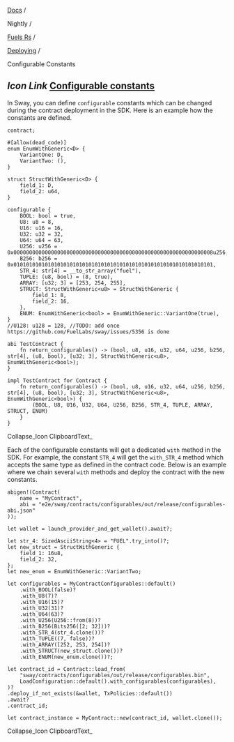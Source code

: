 [Docs](https://docs.fuel.network/) /

Nightly  /

[Fuels Rs](https://docs.fuel.network/docs/nightly/fuels-rs/) /

[Deploying](https://docs.fuel.network/docs/nightly/fuels-rs/deploying/) /

Configurable Constants

## _Icon Link_ [Configurable constants](https://docs.fuel.network/docs/nightly/fuels-rs/deploying/configurable-constants/\#configurable-constants)

In Sway, you can define `configurable` constants which can be changed during the contract deployment in the SDK. Here is an example how the constants are defined.

```fuel_Box fuel_Box-idXKMmm-css
contract;

#[allow(dead_code)]
enum EnumWithGeneric<D> {
    VariantOne: D,
    VariantTwo: (),
}

struct StructWithGeneric<D> {
    field_1: D,
    field_2: u64,
}

configurable {
    BOOL: bool = true,
    U8: u8 = 8,
    U16: u16 = 16,
    U32: u32 = 32,
    U64: u64 = 63,
    U256: u256 = 0x0000000000000000000000000000000000000000000000000000000000000008u256,
    B256: b256 = 0x0101010101010101010101010101010101010101010101010101010101010101,
    STR_4: str[4] = __to_str_array("fuel"),
    TUPLE: (u8, bool) = (8, true),
    ARRAY: [u32; 3] = [253, 254, 255],
    STRUCT: StructWithGeneric<u8> = StructWithGeneric {
        field_1: 8,
        field_2: 16,
    },
    ENUM: EnumWithGeneric<bool> = EnumWithGeneric::VariantOne(true),
}
//U128: u128 = 128, //TODO: add once https://github.com/FuelLabs/sway/issues/5356 is done

abi TestContract {
    fn return_configurables() -> (bool, u8, u16, u32, u64, u256, b256, str[4], (u8, bool), [u32; 3], StructWithGeneric<u8>, EnumWithGeneric<bool>);
}

impl TestContract for Contract {
    fn return_configurables() -> (bool, u8, u16, u32, u64, u256, b256, str[4], (u8, bool), [u32; 3], StructWithGeneric<u8>, EnumWithGeneric<bool>) {
        (BOOL, U8, U16, U32, U64, U256, B256, STR_4, TUPLE, ARRAY, STRUCT, ENUM)
    }
}

```

Collapse_Icon ClipboardText_

Each of the configurable constants will get a dedicated `with` method in the SDK. For example, the constant `STR_4` will get the `with_STR_4` method which accepts the same type as defined in the contract code. Below is an example where we chain several `with` methods and deploy the contract with the new constants.

```fuel_Box fuel_Box-idXKMmm-css
abigen!(Contract(
    name = "MyContract",
    abi = "e2e/sway/contracts/configurables/out/release/configurables-abi.json"
));

let wallet = launch_provider_and_get_wallet().await?;

let str_4: SizedAsciiString<4> = "FUEL".try_into()?;
let new_struct = StructWithGeneric {
    field_1: 16u8,
    field_2: 32,
};
let new_enum = EnumWithGeneric::VariantTwo;

let configurables = MyContractConfigurables::default()
    .with_BOOL(false)?
    .with_U8(7)?
    .with_U16(15)?
    .with_U32(31)?
    .with_U64(63)?
    .with_U256(U256::from(8))?
    .with_B256(Bits256([2; 32]))?
    .with_STR_4(str_4.clone())?
    .with_TUPLE((7, false))?
    .with_ARRAY([252, 253, 254])?
    .with_STRUCT(new_struct.clone())?
    .with_ENUM(new_enum.clone())?;

let contract_id = Contract::load_from(
    "sway/contracts/configurables/out/release/configurables.bin",
    LoadConfiguration::default().with_configurables(configurables),
)?
.deploy_if_not_exists(&wallet, TxPolicies::default())
.await?
.contract_id;

let contract_instance = MyContract::new(contract_id, wallet.clone());
```

Collapse_Icon ClipboardText_
